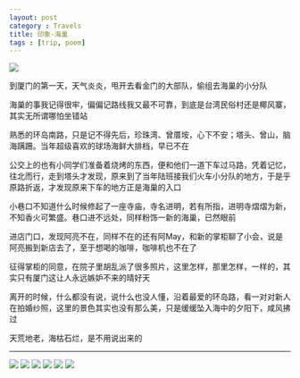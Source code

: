 ```yaml
---
layout: post
category : Travels
title: 印象-海巢
tags : [trip, poem]
---
```


![](http://fmn.xnpic.com/fmn054/20101110/1315/p_large_Pslr_321c000b6d0a5c41.jpg)



到厦门的第一天，天气炎炎，甩开去看金门的大部队，偷组去海巢的小分队

海巢的事我记得很牢，偏偏记路线我又最不可靠，到底是台湾民俗村还是椰风寨，其实无所谓哪怕坐错站

熟悉的环岛南路，只是记不得先后，珍珠湾、曾厝垵，心下不安；塔头、曾山，脑海蹒跚。当年超级喜欢的球场海鲜大排档，早已不在

公交上的也有小同学们准备着烧烤的东西，便和他们一道下车过马路，凭着记忆，往北而行，走到塔头才发现，原来到了当年陆班接我们火车小分队的地方，于是乎原路折返，才发现原来下车的地方正是海巢的入口

小巷口不知道什么时候修起了一座寺庙，寺名进明，若有所指，进明寺熠熠为新，不知香火可繁盛。巷口进不远处，同样粉饰一新的海巢，已然眼前

进店门口，发现阿亮不在，同样不在的还有阿May，和新的掌柜聊了小会，说是阿亮搬到新店去了，至于想喝的咖啡，咖啡机也不在了

征得掌柜的同意，在院子里胡乱派了很多照片，这里怎样，那里怎样，一样的，其实只有厦门这让人永远嫉妒不来的晴好天

离开的时候，什么都没有说，说什么也没人懂，沿着最爱的环岛路，看一对对新人在拍婚纱照，这里的景色其实也没有那么美，只是缓缓坠入海中的夕阳下，咸风拂过

天荒地老，海枯石烂，是不用说出来的

---

![](http://fmn.xnpic.com/fmn047/20101110/1305/p_large_eISe_5295000a41e85c42.jpg)
![](http://fmn.xnpic.com/fmn050/20101110/2015/p_large_nFaf_68c50003f1445c43.jpg)
![](http://fmn.xnpic.com/fmn053/20101110/1315/p_large_3daH_2f9e0006e6895c16.jpg)
![](http://fmn.xnpic.com/fmn050/20101110/1305/p_large_3oLq_3c750002757a5c40.jpg)
![](http://fmn.xnpic.com/fmn053/20101110/1305/p_large_bKUE_3c7d000ef73d5c40.jpg)
![](http://fmn.rrfmn.com/fmn048/20101110/1305/p_large_M9Bx_3c7d000ef7465c40.jpg)